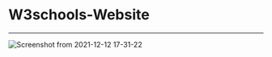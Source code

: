 # W3schools-Website


<hr />

![Screenshot from 2021-12-12 17-31-22](https://user-images.githubusercontent.com/91375726/145715487-ed61e427-49f6-4465-80af-106b9e9fd0fc.png)
